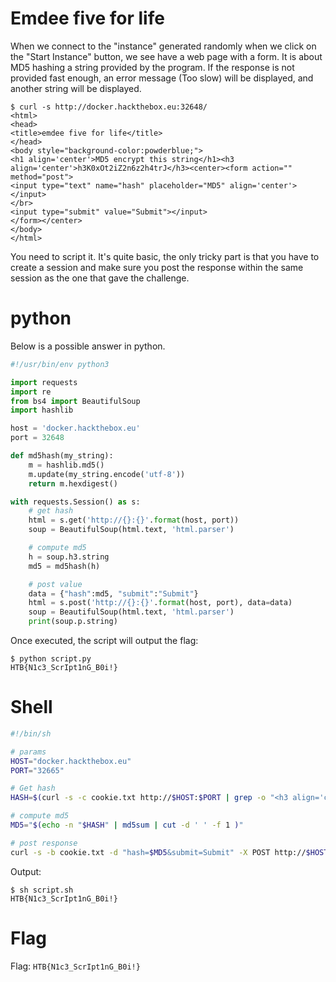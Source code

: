 # Emdee five for life

When we connect to the "instance" generated randomly when we click on the "Start Instance" button, we see have a web page with a form. It is about MD5 hashing a string provided by the program. If the response is not provided fast enough, an error message (Too slow) will be displayed, and another string will be displayed.

```
$ curl -s http://docker.hackthebox.eu:32648/
<html>
<head>
<title>emdee five for life</title>
</head>
<body style="background-color:powderblue;">
<h1 align='center'>MD5 encrypt this string</h1><h3 align='center'>h3K0xOt2iZ2n6z2h4trJ</h3><center><form action="" method="post">
<input type="text" name="hash" placeholder="MD5" align='center'></input>
</br>
<input type="submit" value="Submit"></input>
</form></center>
</body>
</html>
```

You need to script it. It's quite basic, the only tricky part is that you have to create a session and make sure you post the response within the same session as the one that gave the challenge.

# python

Below is a possible answer in python.

```python
#!/usr/bin/env python3

import requests
import re
from bs4 import BeautifulSoup
import hashlib

host = 'docker.hackthebox.eu'
port = 32648

def md5hash(my_string):
    m = hashlib.md5()
    m.update(my_string.encode('utf-8'))
    return m.hexdigest()

with requests.Session() as s:
	# get hash
	html = s.get('http://{}:{}'.format(host, port))
	soup = BeautifulSoup(html.text, 'html.parser')

	# compute md5
	h = soup.h3.string
	md5 = md5hash(h)

	# post value
	data = {"hash":md5, "submit":"Submit"}
	html = s.post('http://{}:{}'.format(host, port), data=data)
	soup = BeautifulSoup(html.text, 'html.parser')
	print(soup.p.string)
```

Once executed, the script will output the flag:

~~~
$ python script.py 
HTB{N1c3_ScrIpt1nG_B0i!}
~~~

# Shell

```bash
#!/bin/sh

# params
HOST="docker.hackthebox.eu"
PORT="32665"

# Get hash
HASH=$(curl -s -c cookie.txt http://$HOST:$PORT | grep -o "<h3 align='center'>.*</h3>" | sed -n 's/<h3.*>\(.*\)<\/h3>/\1/ip;T;q')

# compute md5
MD5="$(echo -n "$HASH" | md5sum | cut -d ' ' -f 1 )"

# post response
curl -s -b cookie.txt -d "hash=$MD5&submit=Submit" -X POST http://$HOST:$PORT | grep -o "<p align='center'>.*</p>" | sed -n 's/<p.*>\(.*\)<\/p>/\1/ip;T;q'
```

Output:

~~~
$ sh script.sh 
HTB{N1c3_ScrIpt1nG_B0i!}
~~~

# Flag
Flag: `HTB{N1c3_ScrIpt1nG_B0i!}`
